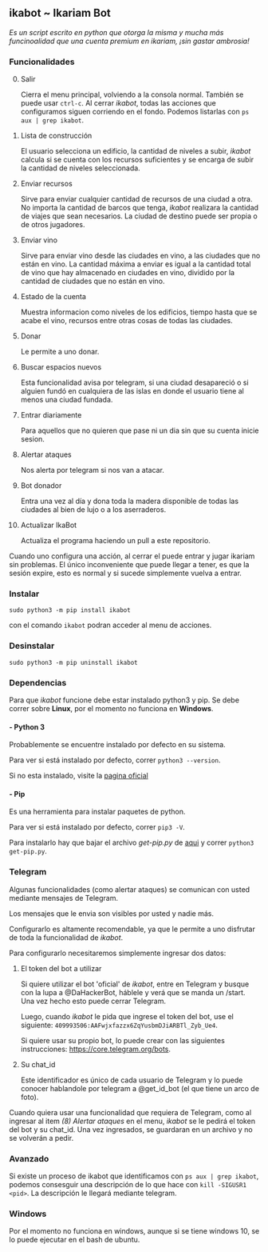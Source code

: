 ## ikabot ~ Ikariam Bot

_Es un script escrito en python que otorga la misma y mucha más funcinoalidad que una cuenta premium en ikariam, ¡sin gastar ambrosia!_

### Funcionalidades

0. Salir

	Cierra el menu principal, volviendo a la consola normal. También se puede usar `ctrl-c`. Al cerrar _ikabot_, todas las acciones que configuramos siguen corriendo en el fondo. Podemos listarlas con `ps aux | grep ikabot`.

1. Lista de construcción

	El usuario selecciona un edificio, la cantidad de niveles a subir, _ikabot_ calcula si se cuenta con los recursos suficientes y se encarga de subir la cantidad de niveles seleccionada.
	
2. Enviar recursos 

	Sirve para enviar cualquier cantidad de recursos de una ciudad a otra. No importa la cantidad de barcos que tenga, _ikabot_ realizara la cantidad de viajes que sean necesarios. La ciudad de destino puede ser propia o de otros jugadores.

3. Enviar vino

	Sirve para enviar vino desde las ciudades en vino, a las ciudades que no están en vino. La cantidad máxima a enviar es igual a la cantidad total de vino que hay almacenado en ciudades en vino, dividido por la cantidad de ciudades que no están en vino.

4. Estado de la cuenta

	Muestra informacion como niveles de los edificios, tiempo hasta que se acabe el vino, recursos entre otras cosas de todas las ciudades.
	
5. Donar

	Le permite a uno donar.
	
6. Buscar espacios nuevos

	Esta funcionalidad avisa por telegram, si una ciudad desapareció o si alguien fundó en cualquiera de las islas en donde el usuario tiene al menos una ciudad fundada.
	
7. Entrar diariamente

	Para aquellos que no quieren que pase ni un dia sin que su cuenta inicie sesion.
	
8. Alertar ataques

	Nos alerta por telegram si nos van a atacar.

9. Bot donador

	Entra una vez al día y dona toda la madera disponible de todas las ciudades al bien de lujo o a los aserraderos.

10. Actualizar IkaBot

	Actualiza el programa haciendo un pull a este repositorio.
	

Cuando uno configura una acción, al cerrar el puede entrar y jugar ikariam sin problemas. El único inconveniente que puede llegar a tener, es que la sesión expire, esto es normal y si sucede simplemente vuelva a entrar.

### Instalar

```
sudo python3 -m pip install ikabot
```
con el comando `ikabot` podran acceder al menu de acciones.

### Desinstalar

```
sudo python3 -m pip uninstall ikabot
```
### Dependencias

Para que _ikabot_ funcione debe estar instalado python3 y pip. Se debe correr sobre **Linux**, por el momento no funciona en **Windows**.

#### - Python 3
Probablemente se encuentre instalado por defecto en su sistema.

Para ver si está instalado por defecto, correr  `python3 --version`.

Si no esta instalado, visite la [pagina oficial](https://www.python.org/) 

#### - Pip
Es una herramienta para instalar paquetes de python.

Para ver si está instalado por defecto, correr  `pip3 -V`.

Para instalarlo hay que bajar el archivo _get-pip.py_ de [aqui](https://pip.pypa.io/en/stable/installing/) y correr `python3 get-pip.py`.

### Telegram

Algunas funcionalidades (como alertar ataques) se comunican con usted mediante mensajes de Telegram.

Los mensajes que le envia son visibles por usted y nadie más.

Configurarlo es altamente recomendable, ya que le permite a uno disfrutar de toda la funcionalidad de _ikabot_.

Para configurarlo necesitaremos simplemente ingresar dos datos:

1) El token del bot a utilizar

	Si quiere utilizar el bot 'oficial' de _ikabot_, entre en Telegram y busque con la lupa a @DaHackerBot, háblele y verá que se manda un /start. Una vez hecho esto puede cerrar Telegram.
	
	Luego, cuando _ikabot_ le pida que ingrese el token del bot, use el siguiente: `409993506:AAFwjxfazzx6ZqYusbmDJiARBTl_Zyb_Ue4`.
	
	Si quiere usar su propio bot, lo puede crear con las siguientes instrucciones: https://core.telegram.org/bots.

2) Su chat_id

	Este identificador es único de cada usuario de Telegram y lo puede conocer hablandole por telegram a @get_id_bot (el que tiene un arco de foto).

Cuando quiera usar una funcionalidad que requiera de Telegram, como al ingresar al item _(8) Alertar ataques_ en el menu, _ikabot_ se le pedirá el token del bot y su chat_id. Una vez ingresados, se guardaran en un archivo y no se volverán a pedir.


### Avanzado

Si existe un proceso de ikabot que identificamos con `ps aux | grep ikabot`, podemos consesguir una descripción de lo que hace con `kill -SIGUSR1 <pid>`. La descripción le llegará mediante telegram.

### Windows

Por el momento no funciona en windows, aunque si se tiene windows 10, se lo puede ejecutar en el bash de ubuntu.

